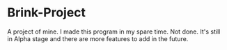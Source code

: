 # Brink-Project
A project of mine. I made this program in my spare time. Not done. It's still in Alpha stage and there are more features to add in the future.
